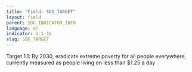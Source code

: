 ```yaml
---
title: "Field: SDG_TARGET"
layout: field
parent: SDG_INDICATOR_INFO
language: en
indicator: 1-1-1b
slug: SDG_TARGET
---
```

Target 1.1: By 2030, eradicate extreme poverty for all people everywhere, currently measured as people living on less than $1.25 a day